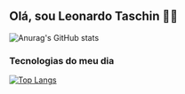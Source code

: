 ## Olá, sou Leonardo Taschin 👋🏻

![Anurag's GitHub stats](https://github-readme-stats.vercel.app/api?username=leotaschin&show_icons=true&theme=synthwave)

### Tecnologias do meu dia

[![Top Langs](https://github-readme-stats.vercel.app/api/top-langs/?username=leotaschin)](https://github.com/anuraghazra/github-readme-stats)
